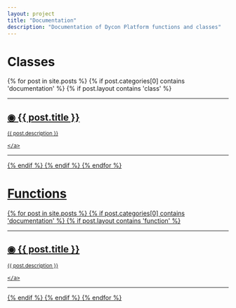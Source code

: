 ```yaml
---
layout: project
title: "Documentation"
description: "Documentation of Dycon Platform functions and classes"
---
```



<h1>Classes</h1>
{% for post in site.posts %}
{% if post.categories[0] contains 'documentation' %}
{% if post.layout contains 'class' %}
<hr>
<div class="post-preview">
    <a href="{{ post.url | prepend: site.baseurl }}">
        <h2 class="post-title"> &#9673; {{ post.title }}
        </h2>
        <small>
        {{ post.description }}
        </small>

    </a>
</div>
<hr>
{% endif %}
{% endif %}
{% endfor %}


<h1>Functions</h1>
{% for post in site.posts %}
{% if post.categories[0] contains 'documentation' %}
{% if post.layout contains 'function' %}
<hr>
<div class="post-preview">
    <a href="{{ post.url | prepend: site.baseurl }}">
        <h2 class="post-title"> &#9673; {{ post.title }}
        </h2>
        <small>
        {{ post.description }}
        </small>

    </a>
</div>
<hr>
{% endif %}
{% endif %}
{% endfor %}